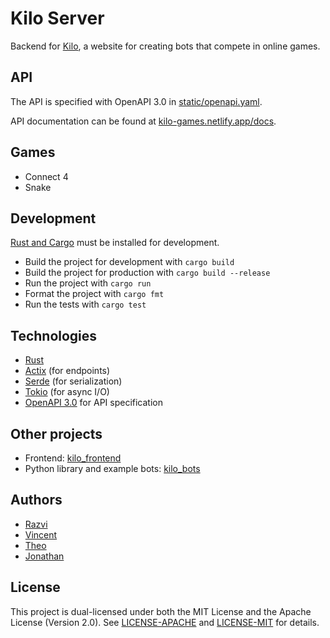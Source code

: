 # Kilo Server

Backend for [Kilo](https://kilo-games.netlify.app/), a website for creating bots that compete in online games.

## API

The API is specified with OpenAPI 3.0 in [static/openapi.yaml](./static/openapi.yaml).

API documentation can be found at [kilo-games.netlify.app/docs](https://kilo-games.netlify.app/docs).

## Games

- Connect 4
- Snake

## Development

[Rust and Cargo](https://www.rust-lang.org/) must be installed for development.

- Build the project for development with `cargo build`
- Build the project for production with `cargo build --release`
- Run the project with `cargo run`
- Format the project with `cargo fmt`
- Run the tests with `cargo test`

## Technologies

- [Rust](https://www.rust-lang.org/)
- [Actix](https://actix.rs/) (for endpoints)
- [Serde](https://serde.rs/) (for serialization)
- [Tokio](https://tokio.rs/) (for async I/O)
- [OpenAPI 3.0](https://spec.openapis.org/oas/v3.0.1) for API specification

## Other projects

- Frontend: [kilo_frontend](https://github.com/TeamKilo/kilo_frontend)
- Python library and example bots: [kilo_bots](https://github.com/TeamKilo/kilo_bots)

## Authors

- [Razvi](https://github.com/Razvi28)
- [Vincent](https://github.com/konsolas)
- [Theo](https://github.com/MilkFansHelloWorld)
- [Jonathan](https://github.com/jonathanjameswatson)

## License

This project is dual-licensed under both the MIT License and the Apache License (Version 2.0). See [LICENSE-APACHE](./LICENSE-APACHE) and [LICENSE-MIT](./LICENSE-MIT) for details.